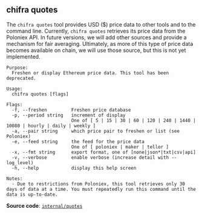 ## chifra quotes

The `chifra quotes` tool provides USD ($) price data to other tools and to the command line. Currently, `chifra quotes` retrieves its price data from the Poloniex API. In future versions, we will add other sources and provide a mechanism for fair averaging. Ultimately, as more of this type of price data becomes available on chain, we will use those source, but this is not yet implemented.

```[plaintext]
Purpose:
  Freshen or display Ethereum price data. This tool has been deprecated.

Usage:
  chifra quotes [flags]

Flags:
  -f, --freshen         Freshen price database
  -p, --period string   increment of display
                        One of [ 5 | 15 | 30 | 60 | 120 | 240 | 1440 | 10080 | hourly | daily | weekly ]
  -a, --pair string     which price pair to freshen or list (see Poloniex)
  -e, --feed string     the feed for the price data
                        One of [ poloniex | maker | tellor ]
  -x, --fmt string      export format, one of [none|json*|txt|csv|api]
  -v, --verbose         enable verbose (increase detail with --log_level)
  -h, --help            display this help screen

Notes:
  - Due to restrictions from Poloniex, this tool retrieves only 30 days of data at a time. You must repeatedly run this command until the data is up-to-date.
```

**Source code**: [`internal/quotes`](https://github.com/TrueBlocks/trueblocks-core/tree/master/src/apps/chifra/internal/quotes)

